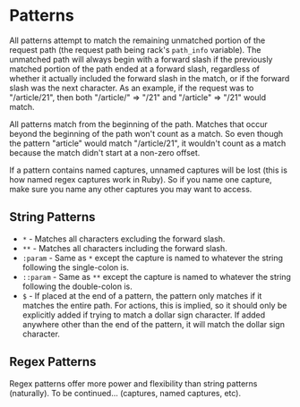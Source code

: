 Patterns
========
All patterns attempt to match the remaining unmatched portion of the request path (the request path being rack's
`path_info` variable). The unmatched path will always begin with a forward slash if the previously matched portion of the
path ended at a forward slash, regardless of whether it actually included the forward slash in the match, or if the
forward slash was the next character. As an example, if the request was to "/article/21", then both "/article/" => "/21"
and "/article" => "/21" would match.
    
All patterns match from the beginning of the path. Matches that occur beyond the beginning of the path won't count as a
match. So even though the pattern "article" would match "/article/21", it wouldn't count as a match because the match
didn't start at a non-zero offset.

If a pattern contains named captures, unnamed captures will be lost (this is how named regex captures work in Ruby). So
if you name one capture, make sure you name any other captures you may want to access.

String Patterns
---------------
* `*` - Matches all characters excluding the forward slash.
* `**` - Matches all characters including the forward slash.
* `:param` - Same as `*` except the capture is named to whatever the string following the single-colon is.
* `::param` - Same as `**` except the capture is named to whatever the string following the double-colon is.
* `$` - If placed at the end of a pattern, the pattern only matches if it matches the entire path. For actions, this is
  implied, so it should only be explicitly added if trying to match a dollar sign character. If added anywhere other
  than the end of the pattern, it will match the dollar sign character.


Regex Patterns
--------------
Regex patterns offer more power and flexibility than string patterns (naturally). To be continued... (captures, named captures, etc).

